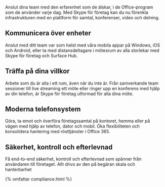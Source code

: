
Anslut dina team med den erfarenhet som de älskar, i de Office-program som de använder varje dag. Med Skype för företag kan du nu förenkla infrastrukturen med en plattform för samtal, konferenser, video och delning. 

## Kommunicera över enheter
Anslut med ditt team var som helst med våra mobila appar på Windows, iOS och Android, eller ta med distansdeltagare i mötesrum av alla storlekar med Skype för företag och Surface Hub.

## Träffa på dina villkor
Arbete som du är alla i ett rum, även när du inte är. Från samverkande team sessioner till live streaming ett möte eller ringer upp en konferens med hjälp av din telefon, är Skype för företag utformad för alla dina möte. 

## Moderna telefonsystem
Göra, ta emot och överföra företagssamtal på kontoret, hemma eller på vägen med hjälp av telefon, dator och mobil. Öka flexibiliteten och konsolidera hantering med rösttjänster i Office 365. 

## Säkerhet, kontroll och efterlevnad
Få end-to-end säkerhet, kontroll och efterlevnad som spänner från användaren till företaget. Allt drivs av den på begäran skala och hanterbarhet 

{% omfattar compliance.html %}
